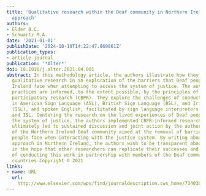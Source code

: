 ```yaml
---
title: 'Qualitative research within the Deaf community in Northern Ireland: A multilingual
  approach'
authors:
- Elder B.C.
- Schwartz M.A.
date: '2021-01-01'
publishDate: '2024-10-10T14:22:47.869861Z'
publication_types:
- article-journal
publication: '*Alter*'
doi: 10.1016/j.alter.2021.04.001
abstract: In this methodology article, the authors illustrate how they conducted multilingual
  qualitative research in an exploration of the barriers that Deaf people in Northern
  Ireland face when attempting to access the system of justice. The authors' research
  practices are informed, to the extent possible, by the principles of community-based
  participatory research (CBPR). They explore the challenges of conducting research
  in American Sign Language (ASL), British Sign Language (BSL), and Irish Sign Language
  (ISL), and spoken English, facilitated by sign language interpreters fluent in BSL
  and ISL. Centering the research on the lived experiences of Deaf people who navigate
  the system of justice, the authors implemented CBPR-informed research methods, which
  ultimately led to sustained discussion and joint action by the authors and members
  of the Northern Ireland Deaf community aimed at the removal of barriers that Deaf
  people face when interacting with the justice system. By writing about their methodological
  approach in Northern Ireland, the authors wish to be transparent about their work
  in the hope that other researchers can replicate their successes and avoid the limitations
  of conducting this work in partnership with members of the Deaf community in other
  countries.Copyright © 2021
links:
- name: URL
  url: 
    http://www.elsevier.com/wps/find/journaldescription.cws_home/714030/description#description
---
```

